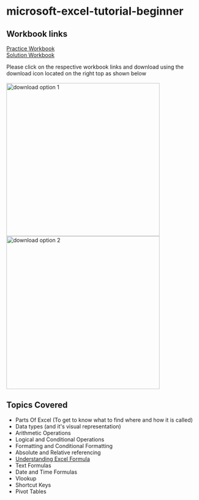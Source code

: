 # microsoft-excel-tutorial-beginner

## Workbook links
[Practice Workbook](https://github.com/AmuthesWaran/microsoft-excel-tutorial-beginner/blob/main/excel-beginner-tutorial_workout.xlsx) <br>
[Solution Workbook](https://github.com/AmuthesWaran/microsoft-excel-tutorial-beginner/blob/main/excel-beginner-tutorial_solution.xlsx)

Please click on the respective workbook links and download using the download icon located on the right top as shown below
<br>
<br>
<img src="https://github.com/AmuthesWaran/microsoft-excel-tutorial-beginner/assets/79437368/bc67f368-51fe-4518-af0a-59f33963b01b" alt="download option 1" width="400"/> <br>
<img src="https://github.com/AmuthesWaran/microsoft-excel-tutorial-beginner/assets/79437368/9e9a4d50-8835-4aad-a96d-e7091fcce9f9" alt="download option 2" width="400"/>
<br>

## Topics Covered
* Parts Of Excel (To get to know what to find where and how it is called) 
* Data types (and it's visual representation)
* Arithmetic Operations
* Logical and Conditional Operations 
* Formatting and Conditional Formatting
* Absolute and Relative referencing
* <a href="https://medium.com/@amutheswaran/how-to-remember-spreadsheet-formulas-more-effectively-c4cafe29629" target="_blank">Understanding Excel Formula</a>
* Text Formulas
* Date and Time Formulas
* Vlookup
* Shortcut Keys
* Pivot Tables
